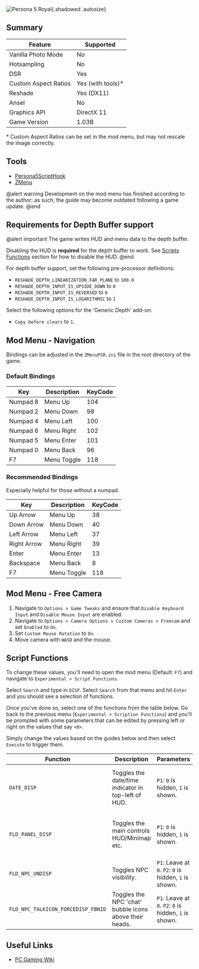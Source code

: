 ![Persona 5 Royal](Images\persona5royal_header.png "Shot by ashcorpdev"){.shadowed .autosize}

## Summary

Feature | Supported
--|--
Vanilla Photo Mode | No
Hotsampling | No
DSR | Yes
Custom Aspect Ratios | Yes (with tools)*
Reshade | Yes (DX11)
Ansel | No
Graphics API | DirectX 11
Game Version | 1.03B

\* Custom Aspect Ratios can be set in the mod menu, but may not rescale the image correctly.

## Tools

- [Persona5ScriptHook](https://github.com/Zolika1351/Persona5ScriptHook/releases/)
- [ZMenu](https://zolika1351.pages.dev/mods/persona5menu)

@alert warning
Development on the mod menu has finished according to the author; as such, the guide may become outdated following a game update.
@end
## Requirements for Depth Buffer support

@alert important
The game writes HUD and menu data to the depth buffer. 

Disabling the HUD is **required** for the depth buffer to work. See [Scripts Functions](#script-functions) section for how to disable the HUD.
@end

For depth buffer support, set the following pre-processor definitions:

- `RESHADE_DEPTH_LINEARIZATION_FAR_PLANE` to `100.0`
- `RESHADE_DEPTH_INPUT_IS_UPSIDE_DOWN` to `0`
- `RESHADE_DEPTH_INPUT_IS_REVERSED` to `0`
- `RESHADE_DEPTH_INPUT_IS_LOGARITHMIC` to `1`

Select the following options for the 'Generic Depth' add-on:
- `Copy before clears` to `1`.

## Mod Menu - Navigation

Bindings can be adjusted in the `ZMenuP5R.ini` file in the root directory of the game.

### Default Bindings

Key | Description | KeyCode
--|--|--
Numpad 8 | Menu Up | 104
Numpad 2 | Menu Down | 98
Numpad 4 | Menu Left | 100
Numpad 6 | Menu Right | 102
Numpad 5 | Menu Enter | 101
Numpad 0 | Menu Back | 96
F7 | Menu Toggle | 118

### Recommended Bindings

Especially helpful for those without a numpad. 

Key | Description | KeyCode
--|--|--
Up Arrow | Menu Up | 38
Down Arrow | Menu Down | 40
Left Arrow | Menu Left | 37
Right Arrow | Menu Right | 39
Enter | Menu Enter | 13
Backspace | Menu Back | 8
F7 | Menu Toggle | 118

## Mod Menu - Free Camera

1. Navigate to `Options > Game Tweaks` and ensure that `Disable Keyboard Input` and `Disable Mouse Input` are enabled.
2. Navigate to `Options > Camera Options > Custom Cameras > Freecam` and set `Enabled` to `On`.
3. Set `Custom Mouse Rotation` to `On`.
4. Move camera with `WASD` and the mouse.

## Script Functions

To change these values, you'll need to open the mod menu (Default: `F7`) and navigate to `Experimental > Script Functions`. 

Select `Search` and type in `DISP`. Select `Search` from that menu and hit `Enter` and you should see a selection of functions. 

Once you've done so, select one of the functions from the table below. Go back to the previous menu (`Experimental > Scription Functions`) and you'll be prompted with some parameters that can be edited by pressing left or right on the values that say `<0>`.

Simply change the values based on the guides below and then select `Execute` to trigger them.

Function | Description | Parameters | Notes
--|--|--|--
`DATE_DISP` | Toggles the date/time indicator in top-left of HUD. | `P1`: `0` is hidden, `1` is shown. | **Must be hidden for depth buffer to work correctly.**
`FLD_PANEL_DISP` | Toggles the main controls HUD/Minimap etc. | `P1`: `0` is hidden, `1` is shown. | **Must be hidden for depth buffer to work correctly.**
`FLD_NPC_UNDISP` | Toggles NPC visibility. | `P1`: Leave at `0`. `P2`: `0` is hidden, `1` is shown. | *Optional.*
`FLD_NPC_TALKICON_FORCEDISP_FBNID` | Toggles the NPC 'chat' bubble icons above their heads. | `P1`: Leave at `0`. `P2`: `0` is hidden, `1` is shown. | *Optional.*

## Useful Links

* [PC Gaming Wiki](https://www.pcgamingwiki.com/wiki/Persona_5_Royal)